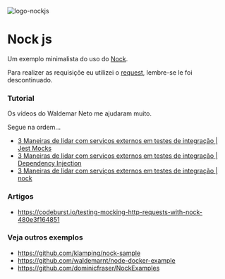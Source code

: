 ![logo-nockjs](https://user-images.githubusercontent.com/1257048/86135579-68ec6a00-bac1-11ea-94fc-8625099ecb32.png)

# Nock js

Um exemplo minimalista do uso do [Nock](https://github.com/nock/nock).

Para realizer as requisiçõe eu utilizei o [request](https://www.npmjs.com/package/request),
lembre-se le foi descontinuado.


### Tutorial 

 Os vídeos do Waldemar Neto me ajudaram muito.

 Segue na ordem...

- [3 Maneiras de lidar com serviços externos em testes de integração | Jest Mocks](https://youtu.be/l4v2cMviTaQ)
- [3 Maneiras de lidar com serviços externos em testes de integração | Dependency Injection](https://youtu.be/N1wZBtqAfEY)
- [3 Maneiras de lidar com serviços externos em testes de integração | nock](https://youtu.be/jX9HyG6QzSQ)


### Artigos

- https://codeburst.io/testing-mocking-http-requests-with-nock-480e3f164851


### Veja outros exemplos

- https://github.com/klamping/nock-sample
- https://github.com/waldemarnt/node-docker-example
- https://github.com/dominicfraser/NockExamples